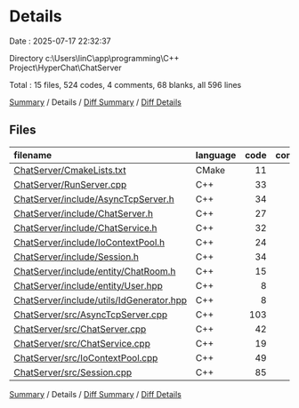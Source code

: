 # Details

Date : 2025-07-17 22:32:37

Directory c:\\Users\\linC\\app\\programming\\C++ Project\\HyperChat\\ChatServer

Total : 15 files,  524 codes, 4 comments, 68 blanks, all 596 lines

[Summary](results.md) / Details / [Diff Summary](diff.md) / [Diff Details](diff-details.md)

## Files
| filename | language | code | comment | blank | total |
| :--- | :--- | ---: | ---: | ---: | ---: |
| [ChatServer/CmakeLists.txt](/ChatServer/CmakeLists.txt) | CMake | 11 | 0 | 3 | 14 |
| [ChatServer/RunServer.cpp](/ChatServer/RunServer.cpp) | C++ | 33 | 0 | 3 | 36 |
| [ChatServer/include/AsyncTcpServer.h](/ChatServer/include/AsyncTcpServer.h) | C++ | 34 | 0 | 6 | 40 |
| [ChatServer/include/ChatServer.h](/ChatServer/include/ChatServer.h) | C++ | 27 | 0 | 4 | 31 |
| [ChatServer/include/ChatService.h](/ChatServer/include/ChatService.h) | C++ | 32 | 2 | 5 | 39 |
| [ChatServer/include/IoContextPool.h](/ChatServer/include/IoContextPool.h) | C++ | 24 | 0 | 4 | 28 |
| [ChatServer/include/Session.h](/ChatServer/include/Session.h) | C++ | 34 | 0 | 8 | 42 |
| [ChatServer/include/entity/ChatRoom.h](/ChatServer/include/entity/ChatRoom.h) | C++ | 15 | 0 | 2 | 17 |
| [ChatServer/include/entity/User.hpp](/ChatServer/include/entity/User.hpp) | C++ | 8 | 0 | 2 | 10 |
| [ChatServer/include/utils/IdGenerator.hpp](/ChatServer/include/utils/IdGenerator.hpp) | C++ | 8 | 0 | 1 | 9 |
| [ChatServer/src/AsyncTcpServer.cpp](/ChatServer/src/AsyncTcpServer.cpp) | C++ | 103 | 0 | 9 | 112 |
| [ChatServer/src/ChatServer.cpp](/ChatServer/src/ChatServer.cpp) | C++ | 42 | 1 | 5 | 48 |
| [ChatServer/src/ChatService.cpp](/ChatServer/src/ChatService.cpp) | C++ | 19 | 1 | 3 | 23 |
| [ChatServer/src/IoContextPool.cpp](/ChatServer/src/IoContextPool.cpp) | C++ | 49 | 0 | 4 | 53 |
| [ChatServer/src/Session.cpp](/ChatServer/src/Session.cpp) | C++ | 85 | 0 | 9 | 94 |

[Summary](results.md) / Details / [Diff Summary](diff.md) / [Diff Details](diff-details.md)